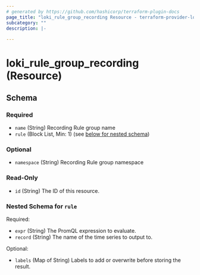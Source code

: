 ```yaml
---
# generated by https://github.com/hashicorp/terraform-plugin-docs
page_title: "loki_rule_group_recording Resource - terraform-provider-loki"
subcategory: ""
description: |-
  
---
```


# loki_rule_group_recording (Resource)





<!-- schema generated by tfplugindocs -->
## Schema

### Required

- `name` (String) Recording Rule group name
- `rule` (Block List, Min: 1) (see [below for nested schema](#nestedblock--rule))

### Optional

- `namespace` (String) Recording Rule group namespace

### Read-Only

- `id` (String) The ID of this resource.

<a id="nestedblock--rule"></a>
### Nested Schema for `rule`

Required:

- `expr` (String) The PromQL expression to evaluate.
- `record` (String) The name of the time series to output to.

Optional:

- `labels` (Map of String) Labels to add or overwrite before storing the result.


